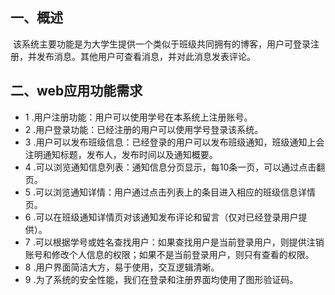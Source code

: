 ## 一、概述
  该系统主要功能是为大学生提供一个类似于班级共同拥有的博客，用户可登录注册，并发布消息。其他用户可查看消息，并对此消息发表评论。
  
## 二、web应用功能需求
- 1 .用户注册功能：用户可以使用学号在本系统上注册账号。
- 2 .用户登录功能：已经注册的用户可以使用学号登录该系统。
- 3 .用户可以发布班级信息：已经登录的用户可以发布班级通知，班级通知上会注明通知标题，发布人，发布时间以及通知概要。
- 4 .可以浏览通知信息列表：通知信息分页显示，每10条一页，可以通过点击翻页。
- 5 .可以浏览通知详情：用户通过点击列表上的条目进入相应的班级信息详情页。
- 6 .可以在班级通知详情页对该通知发布评论和留言（仅对已经登录用户提供）。
- 7 .可以根据学号或姓名查找用户：如果查找用户是当前登录用户，则提供注销账号和修改个人信息的权限；如果不是当前登录用户，则只有查看的权限。
- 8 .用户界面简洁大方，易于使用，交互逻辑清晰。
- 9 .为了系统的安全性能，我们在登录和注册界面均使用了图形验证码。
 
